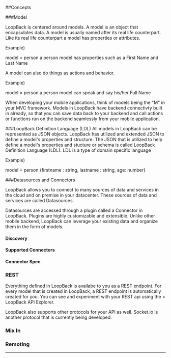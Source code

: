 ##Concepts

###Model

LoopBack is centered around models.  A model is an object that encapsulates data.  A model is usually named after its real life counterpart.  Like its real life counterpart a model has properties or attributes.


  Example)

  model = person
  a person model has properties such as a First Name and Last Name

A model can also do things as actions and behavior.

  Example)

  model = person
  a person model can speak and say his/her Full Name

When developing your mobile applications, think of models being the "M" in your MVC framework.  Models in LoopBack have backend connectivty built in already, so that you can save data back to your backend and call actions or functions run on the backend seamlessly from your mobile application.

###LoopBack Definition Language (LDL)
All models in LoopBack can be represented as JSON objects.  LoopBack has utilized and extended JSON to define a model's properties and structure.  The JSON that is utilized to help define a model's properties and stucture or schema is called LoopBack Definition Language (LDL).  LDL is a type of domain specific language <insert link>

  Example)

  model = person
  {firstname : string, lastname : string, age: number}

###Datasources and Connectors

LoopBack allows you to connect to many sources of data and services in the cloud and on premise in your datacenter.  These sources of data and services are called Datasources.  

Datasources are accessed through a plugin called a Connector in LoopBack.  Plugins are highly customizable and extensible.  Unlike other mobile backend, LoopBack can leverage your existing data and organize them in the form of models.

#### Discovery
#### Supported Connectors
#### Connector Spec

### REST

Everything defined in LoopBack is availabe to you as a REST endpoint.  For every model that is created in LoopBack, a REST endpoint is automatically created for you.  You can see and experiment with your REST api using the <insert link>> LoopBack API Explorer.

LoopBack also supports other protocols for your API as well.  Socket.io is another protocol that is currently being developed. 

### Mix In

### Remoting 

---
